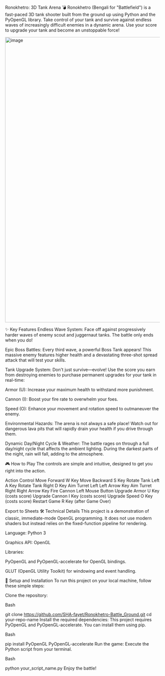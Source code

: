 Ronokhetro: 3D Tank Arena 💣
Ronokhetro (Bengali for "Battlefield") is a fast-paced 3D tank shooter built from the ground up using Python and the PyOpenGL library. Take control of your tank and survive against endless waves of increasingly difficult enemies in a dynamic arena. Use your score to upgrade your tank and become an unstoppable force!

<img width="1249" height="928" alt="image" src="https://github.com/user-attachments/assets/80a35096-224f-40b1-b88b-eade1d7393f9" />


✨ Key Features
Endless Wave System: Face off against progressively harder waves of enemy scout and juggernaut tanks. The battle only ends when you do!

Epic Boss Battles: Every third wave, a powerful Boss Tank appears! This massive enemy features higher health and a devastating three-shot spread attack that will test your skills.

Tank Upgrade System: Don't just survive—evolve! Use the score you earn from destroying enemies to purchase permanent upgrades for your tank in real-time:

Armor (U): Increase your maximum health to withstand more punishment.

Cannon (I): Boost your fire rate to overwhelm your foes.

Speed (O): Enhance your movement and rotation speed to outmaneuver the enemy.

Environmental Hazards: The arena is not always a safe place! Watch out for dangerous lava pits that will rapidly drain your health if you drive through them.

Dynamic Day/Night Cycle & Weather: The battle rages on through a full day/night cycle that affects the ambient lighting. During the darkest parts of the night, rain will fall, adding to the atmosphere.

🎮 How to Play
The controls are simple and intuitive, designed to get you right into the action.

Action	Control
Move Forward	W Key
Move Backward	S Key
Rotate Tank Left	A Key
Rotate Tank Right	D Key
Aim Turret Left	Left Arrow Key
Aim Turret Right	Right Arrow Key
Fire Cannon	Left Mouse Button
Upgrade Armor	U Key (costs score)
Upgrade Cannon	I Key (costs score)
Upgrade Speed	O Key (costs score)
Restart Game	R Key (after Game Over)

Export to Sheets
🛠️ Technical Details
This project is a demonstration of classic, immediate-mode OpenGL programming. It does not use modern shaders but instead relies on the fixed-function pipeline for rendering.

Language: Python 3

Graphics API: OpenGL

Libraries:

PyOpenGL and PyOpenGL-accelerate for OpenGL bindings.

GLUT (OpenGL Utility Toolkit) for windowing and event handling.

🚀 Setup and Installation
To run this project on your local machine, follow these simple steps:

Clone the repository:

Bash

git clone https://github.com/SHA-fayet/Ronokhetro-Battle_Ground.git
cd your-repo-name
Install the required dependencies:
This project requires PyOpenGL and PyOpenGL-accelerate. You can install them using pip.

Bash

pip install PyOpenGL PyOpenGL-accelerate
Run the game:
Execute the Python script from your terminal.

Bash

python your_script_name.py
Enjoy the battle!

